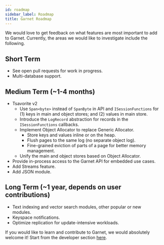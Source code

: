 ```yaml
---
id: roadmap
sidebar_label: Roadmap
title: Garnet Roadmap
---
```


We would love to get feedback on what features are most important to add to Garnet. Currently, the areas we would like to
investigate include the following.

## Short Term

* See open pull requests for work in progress.
* Multi-database support.

## Medium Term (~1-4 months)

* Tsavorite v2
  * Use `Span<byte>` instead of `SpanByte` in API and `ISessionFunctions` for (1) keys in main and object stores; and (2) values in main store.
  * Introduce the `LogRecord` abstraction for records in the `ISessionFunctions` callbacks.
  * Implement Object Allocator to replace Generic Allocator.
    * Store keys and values inline or on the heap.
    * Flush pages to the same log (no separate object log).
    * Fine-grained eviction of parts of a page for better memory management.
  * Unify the main and object stores based on Object Allocator.
* Provide in-process access to the Garnet API for embedded use cases.
* Add Streams feature.
* Add JSON module.

## Long Term (~1 year, depends on user contributions)

* Text indexing and vector search modules, other popular or new modules.
* Keyspace notifications.
* Optimize replication for update-intensive workloads.

If you would like to learn and contribute to Garnet, we would absolutely welcome it! Start from the developer section [here](../dev/onboarding.md).
